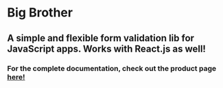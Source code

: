 # Big Brother

## A simple and flexible form validation lib for JavaScript apps. Works with React.js as well!

### For the complete documentation, check out the product page [here!](https://cpeele00.github.io/bigbrother/index.html)